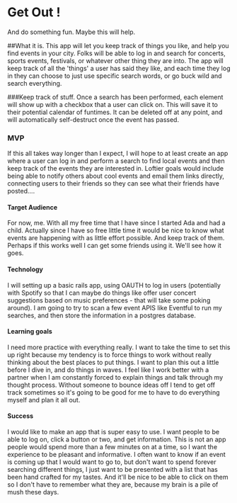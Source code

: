 # Get Out !
And do something fun.  Maybe this will help.

##What it is.
This app will let you keep track of things you like, and help you find events in your city.
Folks will be able to log in and search for concerts, sports events, festivals, or whatever other thing they are into.  The app will keep track of all the 'things' a user has said they like, and each time they log in they can choose to just use specific search words, or go buck wild and search everything.  

###Keep track of stuff.
Once a search has been performed, each element will show up with a checkbox that a user can click on.  This will save it to their potential calendar of funtimes.  It can be deleted off at any point, and will automatically self-destruct once the event has passed.  

### MVP
If this all takes way longer than I expect, I will hope to at least create an app where a user can log in and perform a search to find local events and then keep track of the events they are interested in.  Loftier goals would include being able to notify others about cool events and email them links directly, connecting users to their friends so they can see what their friends have posted....

#### Target Audience
For now, me.  With all my free time that I have since I started Ada and had a child.  Actually since I have so free little time it would be nice to know what events are happening with as little effort possible.  And keep track of them.  Perhaps if this works well I can get some friends using it. We'll see how it goes.

#### Technology
I will setting up a basic rails app, using OAUTH to log in users (potentially with Spotify so that I can maybe do things like offer user concert suggestions based on music preferences - that will take some poking around). I am going to try to scan a few event APIS like Eventful to run my searches, and then store the information in a postgres database.

#### Learning goals
I need more practice with everything really.  I want to take the time to set this up right because my tendency is to force things to work without really thinking about the best places to put things.  I want to plan this out a little before I dive in, and do things in waves.  I feel like I work better with a partner when I am constantly forced to explain things and talk through my thought process.  Without someone to bounce ideas off I tend to get off track sometimes so it's going to be good for me to have to do everything myself and plan it all out.

#### Success
I would like to make an app that is super easy to use.  I want people to be able to log on, click a button or two, and get information.  This is not an app people would spend more than a few minutes on at a time, so I want the experience to be pleasant and informative.  I often want to know if an event is coming up that I would want to go to, but don't want to spend forever searching different things, I just want to be presented with a list that has been hand crafted for my tastes.  And it'll be nice to be able to click on them so I don't have to remember what they are, because my brain is a pile of mush these days. 
